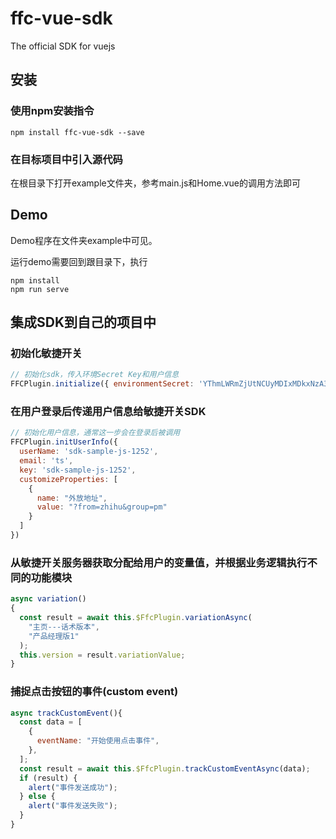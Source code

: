 # ffc-vue-sdk

The official SDK for vuejs

## 安装

### 使用npm安装指令

```
npm install ffc-vue-sdk --save
```

### 在目标项目中引入源代码

在根目录下打开example文件夹，参考main.js和Home.vue的调用方法即可

## Demo

Demo程序在文件夹example中可见。

运行demo需要回到跟目录下，执行

```
npm install
npm run serve
```

## 集成SDK到自己的项目中

### 初始化敏捷开关

```javascript
// 初始化sdk，传入环境Secret Key和用户信息
FFCPlugin.initialize({ environmentSecret: 'YThmLWRmZjUtNCUyMDIxMDkxNzA3NTYyMV9fMl9fMjJfXzExNl9fZGVmYXVsdF82NTM3Mg==' })
```

### 在用户登录后传递用户信息给敏捷开关SDK

```javascript
// 初始化用户信息，通常这一步会在登录后被调用
FFCPlugin.initUserInfo({
  userName: 'sdk-sample-js-1252',
  email: 'ts',
  key: 'sdk-sample-js-1252',
  customizeProperties: [
    {
      name: "外放地址",
      value: "?from=zhihu&group=pm"
    }
  ]
})
``` 
### 从敏捷开关服务器获取分配给用户的变量值，并根据业务逻辑执行不同的功能模块

```javascript
async variation()
{
  const result = await this.$FfcPlugin.variationAsync(
    "主页---话术版本",
    "产品经理版1"
  );
  this.version = result.variationValue;
}
```

### 捕捉点击按钮的事件(custom event)

```javascript
async trackCustomEvent(){
  const data = [
    {
      eventName: "开始使用点击事件",
    },
  ];
  const result = await this.$FfcPlugin.trackCustomEventAsync(data);
  if (result) {
    alert("事件发送成功");
  } else {
    alert("事件发送失败");
  }
}
```
